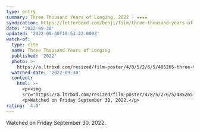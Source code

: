 ```yaml
---
type: entry
summary: Three Thousand Years of Longing, 2022 - ★★★★
syndication: https://letterboxd.com/benji/film/three-thousand-years-of-longing/
date: '2022-09-30'
updated: '2022-09-30T19:53:22.000Z'
watch-of:
  type: cite
  name: Three Thousand Years of Longing
  published: '2022'
  photo: >-
    https://a.ltrbxd.com/resized/film-poster/4/8/5/2/6/5/485265-three-thousand-years-of-longing-0-600-0-900-crop.jpg?v=2abe84afc5
  watched-date: '2022-09-30'
  content:
    html: >-
      <p><img
      src="https://a.ltrbxd.com/resized/film-poster/4/8/5/2/6/5/485265-three-thousand-years-of-longing-0-600-0-900-crop.jpg?v=2abe84afc5"/></p>
      <p>Watched on Friday September 30, 2022.</p>
rating: '4.0'
---
```

Watched on Friday September 30, 2022.
